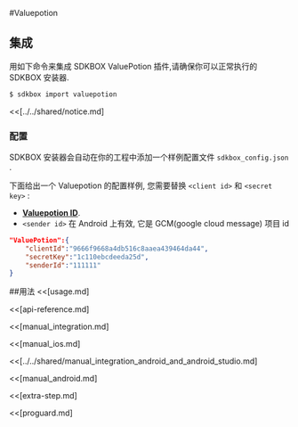 <!--
Include Base: /Users/jtsm/Chukong-Inc/pr/en/src/valuepotion/v3-cpp
-->

#Valuepotion

## 集成
用如下命令来集成 SDKBOX ValuePotion 插件,请确保你可以正常执行的 SDKBOX 安装器.
```bash
$ sdkbox import valuepotion
```

<<[../../shared/notice.md]

<!--## Configuration
<<[../../shared/sdkbox_cloud.md]
<<[../../shared/remote_application_config.md]-->

### 配置
SDKBOX 安装器会自动在你的工程中添加一个样例配置文件 `sdkbox_config.json` .

下面给出一个 Valuepotion 的配置样例, 您需要替换 `<client id>`  和 `<secret key>` :
- [__Valuepotion ID__](https://www.valuepotion.com/).
- `<sender id>` 在 Android 上有效, 它是 GCM(google cloud message) 项目 id
```json
"ValuePotion":{
    "clientId":"9666f9668a4db516c8aaea439464da44",
    "secretKey":"1c110ebcdeeda25d",
    "senderId":"111111"
}
```

<!--<<[sdkbox-config-encrypt.md]-->

##用法
<<[usage.md]

<<[api-reference.md]

<<[manual_integration.md]

<<[manual_ios.md]

<<[../../shared/manual_integration_android_and_android_studio.md]

<<[manual_android.md]

<<[extra-step.md]

<<[proguard.md]
